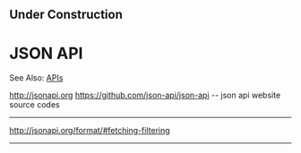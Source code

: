 
## Under Construction

# JSON API
See Also:
 [APIs](APIs.md)


http://jsonapi.org
https://github.com/json-api/json-api  -- json api website source codes

---

http://jsonapi.org/format/#fetching-filtering

---